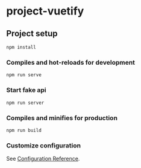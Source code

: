 # project-vuetify

## Project setup
```
npm install
```

### Compiles and hot-reloads for development
```
npm run serve
```
### Start fake api
```
npm run server
```


### Compiles and minifies for production
```
npm run build
```

### Customize configuration
See [Configuration Reference](https://cli.vuejs.org/config/).
